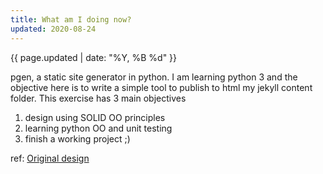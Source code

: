 ```yaml
---
title: What am I doing now?
updated: 2020-08-24
---
```


{{ page.updated | date: "%Y, %B %d" }}

pgen, a static site generator in python. I am learning python 3 and the objective here is to write a simple tool to publish to html my jekyll content folder. This exercise has 3 main objectives

1. design using SOLID OO principles
1. learning python OO and unit testing
1. finish a working project ;)

ref: [Original design](https://bijumon.github.io/2014/12/30/implementing-pgen/)